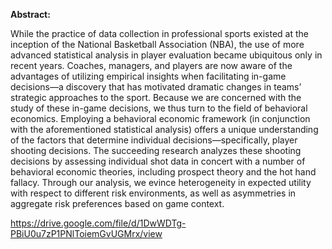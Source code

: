 **Abstract:**

While the practice of data collection in professional sports existed at the inception of the National Basketball Association (NBA), the use of more advanced statistical analysis in player evaluation became ubiquitous only in recent years. Coaches, managers, and players are now aware of the advantages of utilizing empirical insights when facilitating in-game decisions—a discovery that has motivated dramatic changes in teams’ strategic approaches to the sport. Because we are concerned with the study of these in-game decisions, we thus turn to the field of behavioral economics. Employing a behavioral economic framework (in conjunction with the aforementioned statistical analysis) offers a unique understanding of the factors that determine individual decisions—specifically, player shooting decisions. The succeeding research analyzes these shooting decisions by assessing individual shot data in concert with a number of behavioral economic theories, including prospect theory and the hot hand fallacy. Through our analysis, we evince heterogeneity in expected utility with respect to different risk environments, as well as asymmetries in aggregate risk preferences based on game context.

https://drive.google.com/file/d/1DwWDTg-PBiU0u7zP1PNlToiemGvUGMrx/view
